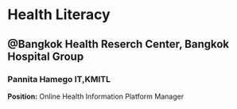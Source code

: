 # Health Literacy
## @Bangkok Health Reserch Center, Bangkok Hospital Group

### Pannita Hamego IT,KMITL
**Position:** Online Health Information Platform Manager
